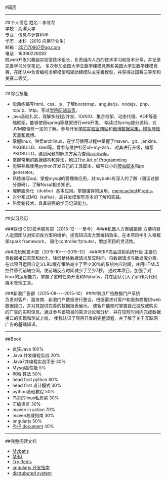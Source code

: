 #简历      

***
     
##个人信息
姓名：李继龙   
学校：湘潭大学      
专业：信息与计算科学           
学历：本科（2016 应届毕业生）     
邮箱：357170967@qq.com     
电话：18390226082     
院web开发兴趣组实验室技术组长，负责组内人员的技术学习和技术分享，并记录完善学习分享笔记。
多次参加全国大学生数学建模竞赛和美国大学生数学建模竞赛，在团队中负责编程求解模型和辅助建模队友完善模型，并获得过国赛三等奖和美赛二等奖。

***

##综合技能
- 能熟练编写html、css、js，了解bootstrap、angularjs、nodejs、php、tcp/ip、http。写过[学院网站首页][1]。
- java基础扎实，理解多线程/并发、IO/NIO、集合框架、动态代理、AOP等基础框架，能够使用spring等框架进行web开发，
略读过Spring部分源码，对JVM原理有一定的了解。参与开发[学院实验室网站][2]和[微博数据采集，模拟登陆天涯和微博][3]。
- 掌握linux，钟爱archlinux，在学习使用过程中掌握了maven、git、jenkins、PKGBUILD、shell等。曾参与维护社区oh-my-zsh，
对其进行升级，编写PKGBUILD，遇到问题的解决方案为查阅[archwiki][14]。
- 掌握常用的数据结构和算法，刷过[The Art of Programming][12]
- 能够熟练使用python开发自己的工具脚本，编写过小的[爬虫脚本][4]和po generator。
- 熟练编写sql，掌握mysql的管理和应用，对mybatis有深入的了解（阅读过部分源码），了解Nosql相关知识。
- 理解服务化（dubbo）基本应用，掌握缓存的运用，[memcached][5]和[redis][8]。
- 对分布式MQ（kafka），高并发模型有基本的了解和实践。     
- 热爱新技术，具备较强的学习记录能力。

***

##实习经历

###联想 CSD技术服务部（2015-12----至今）
####机器人方案编辑器
方便机器人运营团队对知识库方案的维护，提高知识库方案编辑效率，在本项目中引入微框架spark framework，
弱化controller为router，增加项目的灵活性。

###海玩网技术部（2015-10----2015-12）
####ERP商品进销系统升级
主要负责数据接口实现和优化，降低整体数据请求反应时间，将数据请求与数据库分离。
在此项目运用自定义LRU缓存策略减少了至少30%的系统响应时间，并用HTML5控件替代前端空间，使前端反应时间减少了至少7秒。
通过本项目，加强了对linux的运用能力，掌握了定时任务开发和Mybatis，并在团队引入了git作为代码版本管理工具。

###新浪广告部（2015-08----2015-10）
####新浪广告数据门户系统       
负责对客户、服务商、新浪门户数据进行整合，根据需求对客户和服务商提供web数据接口，并对其提供完善的数据报表展示。
使客户能随时掌握自己投放或购买的广告的实时信息。通过参与该项目的需求讨论和分析，并在较短时间内完成数据接口的实现和测试上线，
使我认识了项目开发的完整流程，并了解了关于互联网广告的基础知识。

***       

##Book
- 疯狂Java                100%
- Java 并发编程实战        20%
- Java7并编程实战手册      30%
- Mysql高性能              5%
- 啊哈 算法                50%
- head first python        80%
- head first 设计模式      30%
- python基础教程           50%
- 鸟哥的linux私房菜        30%
- 汇编语言                 30%
- maven in action          70%
- maven权威指南            30%
- angularjs                50%
- [PHP document][13]       40%

***

##完整阅读文档   
- [Mybatis][6]
- [MBG][7]
- [Try Redis][9]
- [angularjs 开发指南][10]
- [distrubuted system][11]


[1]: https://github.com/Melody12ab/note/blob/master/MathWeb/html/index.html
[2]: http://202.197.237.29:9292/
[3]: https://github.com/Melody12ab/MySpider
[4]: https://github.com/Melody12ab/python_crawler
[5]: http://memcached.org/
[6]: http://mybatis.github.io/mybatis-3/zh/index.html
[7]: http://mybatis.org/generator/
[8]: http://redis.io/
[9]: http://try.redis.io/
[10]: http://angularjs.cn/T008?p=1
[11]: http://nil.csail.mit.edu/6.824/2015/
[12]: http://taop.marchtea.com/
[13]: http://php.net/manual/zh/
[14]: https://wiki.archlinux.org/
